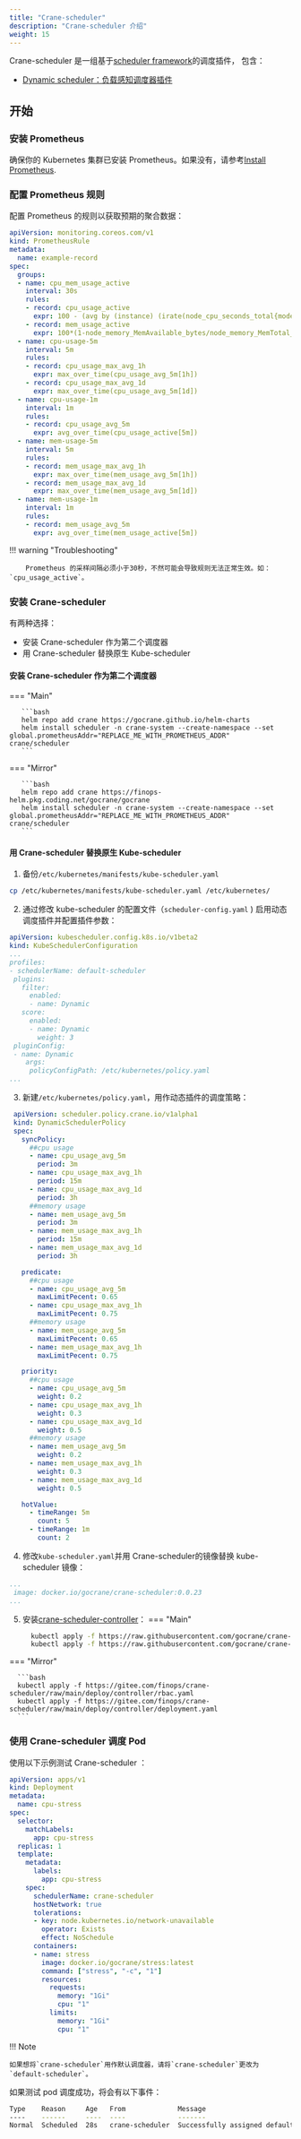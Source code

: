 ```yaml
---
title: "Crane-scheduler"
description: "Crane-scheduler 介绍"
weight: 15
---
```


Crane-scheduler 是一组基于[scheduler framework](https://kubernetes.io/docs/concepts/scheduling-eviction/scheduling-framework/)的调度插件， 包含：

- [Dynamic scheduler：负载感知调度器插件](/zh-cn/docs/tutorials/dynamic-scheduler-plugin)

## 开始

### 安装 Prometheus
确保你的 Kubernetes 集群已安装 Prometheus。如果没有，请参考[Install Prometheus](https://github.com/gocrane/fadvisor/blob/main/README.md#prerequests).

### 配置 Prometheus 规则

配置 Prometheus 的规则以获取预期的聚合数据：

```yaml
apiVersion: monitoring.coreos.com/v1
kind: PrometheusRule
metadata:
  name: example-record
spec:
  groups:
  - name: cpu_mem_usage_active
    interval: 30s
    rules:
    - record: cpu_usage_active
      expr: 100 - (avg by (instance) (irate(node_cpu_seconds_total{mode="idle"}[30s])) * 100)
    - record: mem_usage_active
      expr: 100*(1-node_memory_MemAvailable_bytes/node_memory_MemTotal_bytes)
  - name: cpu-usage-5m
    interval: 5m
    rules:
    - record: cpu_usage_max_avg_1h
      expr: max_over_time(cpu_usage_avg_5m[1h])
    - record: cpu_usage_max_avg_1d
      expr: max_over_time(cpu_usage_avg_5m[1d])
  - name: cpu-usage-1m
    interval: 1m
    rules:
    - record: cpu_usage_avg_5m
      expr: avg_over_time(cpu_usage_active[5m])
  - name: mem-usage-5m
    interval: 5m
    rules:
    - record: mem_usage_max_avg_1h
      expr: max_over_time(mem_usage_avg_5m[1h])
    - record: mem_usage_max_avg_1d
      expr: max_over_time(mem_usage_avg_5m[1d])
  - name: mem-usage-1m
    interval: 1m
    rules:
    - record: mem_usage_avg_5m
      expr: avg_over_time(mem_usage_active[5m])
```
!!! warning "️Troubleshooting"

        Prometheus 的采样间隔必须小于30秒，不然可能会导致规则无法正常生效。如：`cpu_usage_active`。

### 安装 Crane-scheduler
有两种选择：

- 安装 Crane-scheduler 作为第二个调度器
- 用 Crane-scheduler 替换原生 Kube-scheduler

#### 安装 Crane-scheduler 作为第二个调度器
=== "Main"

       ```bash
       helm repo add crane https://gocrane.github.io/helm-charts
       helm install scheduler -n crane-system --create-namespace --set global.prometheusAddr="REPLACE_ME_WITH_PROMETHEUS_ADDR" crane/scheduler
       ```

=== "Mirror"

       ```bash
       helm repo add crane https://finops-helm.pkg.coding.net/gocrane/gocrane
       helm install scheduler -n crane-system --create-namespace --set global.prometheusAddr="REPLACE_ME_WITH_PROMETHEUS_ADDR" crane/scheduler
       ```
#### 用 Crane-scheduler 替换原生 Kube-scheduler

1. 备份`/etc/kubernetes/manifests/kube-scheduler.yaml`
```bash
cp /etc/kubernetes/manifests/kube-scheduler.yaml /etc/kubernetes/
```
2. 通过修改 kube-scheduler 的配置文件（`scheduler-config.yaml` ) 启用动态调度插件并配置插件参数：
```yaml title="scheduler-config.yaml"
apiVersion: kubescheduler.config.k8s.io/v1beta2
kind: KubeSchedulerConfiguration
...
profiles:
- schedulerName: default-scheduler
 plugins:
   filter:
     enabled:
     - name: Dynamic
   score:
     enabled:
     - name: Dynamic
       weight: 3
 pluginConfig:
 - name: Dynamic
    args:
     policyConfigPath: /etc/kubernetes/policy.yaml
...
```
3. 新建`/etc/kubernetes/policy.yaml`，用作动态插件的调度策略：
 ```yaml title="/etc/kubernetes/policy.yaml"
  apiVersion: scheduler.policy.crane.io/v1alpha1
  kind: DynamicSchedulerPolicy
  spec:
    syncPolicy:
      ##cpu usage
      - name: cpu_usage_avg_5m
        period: 3m
      - name: cpu_usage_max_avg_1h
        period: 15m
      - name: cpu_usage_max_avg_1d
        period: 3h
      ##memory usage
      - name: mem_usage_avg_5m
        period: 3m
      - name: mem_usage_max_avg_1h
        period: 15m
      - name: mem_usage_max_avg_1d
        period: 3h

    predicate:
      ##cpu usage
      - name: cpu_usage_avg_5m
        maxLimitPecent: 0.65
      - name: cpu_usage_max_avg_1h
        maxLimitPecent: 0.75
      ##memory usage
      - name: mem_usage_avg_5m
        maxLimitPecent: 0.65
      - name: mem_usage_max_avg_1h
        maxLimitPecent: 0.75

    priority:
      ##cpu usage
      - name: cpu_usage_avg_5m
        weight: 0.2
      - name: cpu_usage_max_avg_1h
        weight: 0.3
      - name: cpu_usage_max_avg_1d
        weight: 0.5
      ##memory usage
      - name: mem_usage_avg_5m
        weight: 0.2
      - name: mem_usage_max_avg_1h
        weight: 0.3
      - name: mem_usage_max_avg_1d
        weight: 0.5

    hotValue:
      - timeRange: 5m
        count: 5
      - timeRange: 1m
        count: 2
 ```
4. 修改`kube-scheduler.yaml`并用 Crane-scheduler的镜像替换 kube-scheduler 镜像：
 ```yaml title="kube-scheduler.yaml"
 ...
  image: docker.io/gocrane/crane-scheduler:0.0.23
 ...
 ```
5. 安装[crane-scheduler-controller](https://github.com/gocrane/crane-scheduler/tree/main/deploy/controller)：
   === "Main"

     ```bash
       kubectl apply -f https://raw.githubusercontent.com/gocrane/crane-scheduler/main/deploy/controller/rbac.yaml
       kubectl apply -f https://raw.githubusercontent.com/gocrane/crane-scheduler/main/deploy/controller/deployment.yaml
     ```

=== "Mirror"

      ```bash
      kubectl apply -f https://gitee.com/finops/crane-scheduler/raw/main/deploy/controller/rbac.yaml
      kubectl apply -f https://gitee.com/finops/crane-scheduler/raw/main/deploy/controller/deployment.yaml
      ```

### 使用 Crane-scheduler 调度 Pod
使用以下示例测试 Crane-scheduler ：

```yaml
apiVersion: apps/v1
kind: Deployment
metadata:
  name: cpu-stress
spec:
  selector:
    matchLabels:
      app: cpu-stress
  replicas: 1
  template:
    metadata:
      labels:
        app: cpu-stress
    spec:
      schedulerName: crane-scheduler
      hostNetwork: true
      tolerations:
      - key: node.kubernetes.io/network-unavailable
        operator: Exists
        effect: NoSchedule
      containers:
      - name: stress
        image: docker.io/gocrane/stress:latest
        command: ["stress", "-c", "1"]
        resources:
          requests:
            memory: "1Gi"
            cpu: "1"
          limits:
            memory: "1Gi"
            cpu: "1"
```
!!! Note

    如果想将`crane-scheduler`用作默认调度器，请将`crane-scheduler`更改为`default-scheduler`。

如果测试 pod 调度成功，将会有以下事件：
```bash
Type    Reason     Age   From             Message
----    ------     ----  ----             -------
Normal  Scheduled  28s   crane-scheduler  Successfully assigned default/cpu-stress-7669499b57-zmrgb to vm-162-247-ubuntu
```
